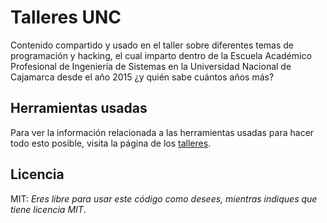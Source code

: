 # Talleres UNC

Contenido compartido y usado en el taller sobre diferentes temas de programación
y hacking, el cual imparto dentro de la Escuela Académico Profesional de
Ingeniería de Sistemas en la Universidad Nacional de Cajamarca desde el año 2015
¿y quién sabe cuántos años más?

## Herramientas usadas

Para ver la información relacionada a las herramientas usadas para hacer todo
esto posible, visita la página de los
[talleres](https://bryanjhv.github.io/talleres).

## Licencia

MIT: *Eres libre para usar este código como desees, mientras indiques que tiene
licencia MIT*.
